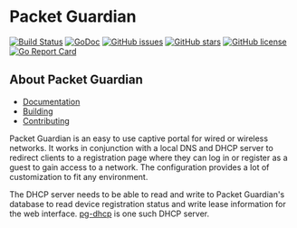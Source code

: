 # Packet Guardian

[![Build Status](https://travis-ci.org/packet-guardian/packet-guardian.svg?branch=develop)](https://travis-ci.org/packet-guardian/packet-guardian)
[![GoDoc](https://godoc.org/github.com/packet-guardian/packet-guardian/src?status.svg)](https://godoc.org/github.com/packet-guardian/packet-guardian/src)
[![GitHub issues](https://img.shields.io/github/issues/packet-guardian/packet-guardian.svg)](https://github.com/packet-guardian/packet-guardian/issues)
[![GitHub stars](https://img.shields.io/github/stars/packet-guardian/packet-guardian.svg)](https://github.com/packet-guardian/packet-guardian/stargazers)
[![GitHub license](https://img.shields.io/badge/license-New%20BSD-blue.svg)](https://raw.githubusercontent.com/packet-guardian/packet-guardian/master/LICENSE)
[![Go Report Card](https://goreportcard.com/badge/github.com/packet-guardian/packet-guardian)](https://goreportcard.com/report/github.com/packet-guardian/packet-guardian)

## About Packet Guardian

- [Documentation](docs)
- [Building](docs/building.md)
- [Contributing](CONTRIBUTING.md)


Packet Guardian is an easy to use captive portal for wired or wireless networks. It works in conjunction with a local DNS and DHCP server to redirect clients to a registration page where they can log in or register as a guest to gain access to a network. The configuration provides a lot of customization to fit any environment.

The DHCP server needs to be able to read and write to Packet Guardian's database to read device
registration status and write lease information for the web interface. [pg-dhcp](https://github.com/packet-guardian/pg-dhcp)
is one such DHCP server.
